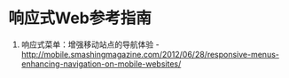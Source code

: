 响应式Web参考指南
==============

1. 响应式菜单：增强移动站点的导航体验 - http://mobile.smashingmagazine.com/2012/06/28/responsive-menus-enhancing-navigation-on-mobile-websites/

